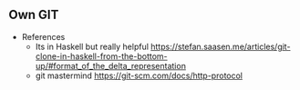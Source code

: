 ## Own GIT

- References
     - Its in Haskell but really helpful https://stefan.saasen.me/articles/git-clone-in-haskell-from-the-bottom-up/#format_of_the_delta_representation
     - git mastermind https://git-scm.com/docs/http-protocol
       
